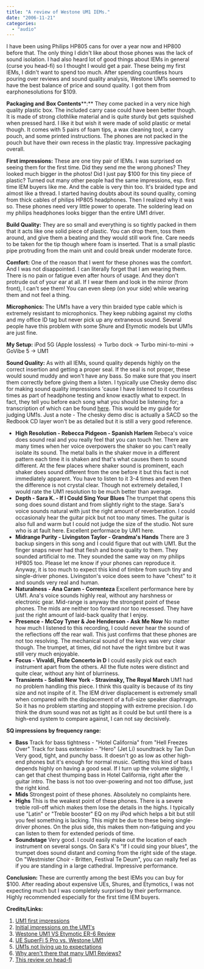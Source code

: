 ```yaml
---
title: "A review of Westone UM1 IEMs."
date: "2006-11-21"
categories: 
  - "audio"
---
```


I have been using Philips HP805 cans for over a year now and HP800 before that. The only thing I didn't like about those phones was the lack of sound isolation. I had also heard lot of good things about IEMs in general (curse you head-fi) so I thought I would get a pair. These being my first IEMs, I didn't want to spend too much. After spending countless hours pouring over reviews and sound quality analysis, Westone UM1s seemed to have the best balance of price and sound quality. I got them from earphonesolutions for $109.

**Packaging and** **Box Contents****:** They come packed in a very nice high quality plastic box. The included carry case could have been better though. It is made of strong clothlike material and is quite sturdy but gets squished when pressed hard. I like it but wish it were made of solid plastic or metal though. It comes with 5 pairs of foam tips, a wax cleaning tool, a carry pouch, and some printed instructions. The phones are not packed in the pouch but have their own recess in the plastic tray. Impressive packaging overall.

**First impressions:** These are one tiny pair of IEMs. I was surprised on seeing them for the first time. Did they send me the wrong phones? They looked much bigger in the photos! Did I just pay $100 for this tiny piece of plastic? Turned out many other people had the same impressions, esp. first time IEM buyers like me. And the cable is very thin too. It's braided type and almost like a thread. I started having doubts about its sound quality, coming from thick cables of philips HP805 headphones. Then I realized why it was so. These phones need very little power to operate. The soldering lead on my philips headphones looks bigger than the entire UM1 driver.

**Build Quality:** They are so small and everything is so tightly packed in them that it acts like one solid piece of plastic. You can drop them, toss them around, and give them a beating and they would still work fine. Care needs to be taken for the tip though where foam is inserted. That is a small plastic pipe protruding from the main unit and could break under moderate force.

**Comfort:** One of the reason that I went for these phones was the comfort. And I was not disappointed. I can literally forget that I am wearing them. There is no pain or fatigue even after hours of usage. And they don't protrude out of your ear at all. If I wear them and look in the mirror (from front), I can't see them! You can even sleep (on your side) while wearing them and not feel a thing.

**Microphonics:** The UM1s have a very thin braided type cable which is extremely resistant to microphonics. They keep rubbing against my cloths and my office ID tag but never pick up any extraneous sound. Several people have this problem with some Shure and Etymotic models but UM1s are just fine.

**My Setup:** iPod 5G (Apple lossless) -> Turbo dock -> Turbo mini-to-mini -> GoVibe 5 -> UM1

**Sound Quality:** As with all IEMs, sound quality depends highly on the correct insertion and getting a proper seal. If the seal is not proper, these would sound muddy and won't have any bass. So make sure that you insert them correctly before giving them a listen. I typically use Chesky demo disc for making sound quality impressions 'cause I have listened to it countless times as part of headphone testing and know exactly what to expect. In fact, they tell you before each song what you should be listening for; a transcription of which can be found [here](http://www.fix-it.org/forums/showthread.php?t=1699). This would be my guide for judging UM1s. Just a note - The chesky demo disc is actually a SACD so the Redbook CD layer won't be as detailed but it is still a very good reference.

- **High Resolution - Rebecca Pidgeon - Spanish Harlem** Rebeca's voice does sound real and you really feel that you can touch her. There are many times when her voice overpowers the shaker so you can't really isolate its sound. The metal balls in the shaker move in a different pattern each time it is shaken and that's what causes them to sound different. At the few places where shaker sound is prominent, each shaker does sound different from the one before it but this fact is not immediately apparent. You have to listen to it 3-4 times and even then the difference is not crystal clear. Though not extremely detailed, I would rate the UM1 resolution to be much better than average.
- **Depth - Sara K. - If I Could Sing Your Blues** The trumpet that opens this song does sound distant and from slightly right to the stage. Sara's voice sounds natural with just the right amount of reverberation. I could occasionaly hear the guitar pick but not too many times. The guitar is also full and warm but I could not judge the size of the studio. Not sure who is at fault here. Excellent performace by UM1 here.
- **Midrange Purity - Livingston Taylor - Grandma's Hands** There are 3 backup singers in this song and I could figure that out with UM1. But the finger snaps never had that flesh and bone quality to them. They sounded artificial to me. They sounded the same way on my philips HP805 too. Please let me know if your phones can reproduce it. Anyway, it is too much to expect this kind of timbre from such tiny and single-driver phones. Livingston's voice does seem to have "chest" to it and sounds very real and human.
- **Naturalness - Ana Caram - Correnteza** Excellent performance here by UM1. Ana's voice sounds highly real, without any harshness or electronic gear. Mid-range is anyway the strongest point of these phones. The mids are neither too forward nor too recessed. They have just the right amount of laid-back quality that I enjoy.
- **Presence - McCoy Tyner & Joe Henderson - Ask Me Now** No matter how much I listened to this recording, I could never hear the sound of the reflections off the rear wall. This just confirms that these phones are not too resolving. The mechanical sound of the keys was very clear though. The trumpet, at times, did not have the right timbre but it was still very much enjoyable.
- **Focus - Vivaldi, Flute Concerto in D** I could easily pick out each instrument apart from the others. All the flute notes were distinct and quite clear, without any hint of blurriness.
- **Transients - Solisti New York - Stravinsky, The Royal March** UM1 had no problem handling this piece. I think this quality is because of its tiny size and not inspite of it. The IEM driver displacement is extremely small when compared with the displacement of a full-size speaker diaphragm. So it has no problem starting and stopping with extreme precision. I do think the drum sound was not as tight as it could be but until there is a high-end system to compare against, I can not say decisively.

**SQ impressions by frequency range:**

- **Bass** Track for bass tightness - "Hotel California" from "Hell Freezes Over" Track for bass extension - "Hero" (Jet Li) soundtrack by Tan Dun Very good, tight, and punchy bass. It doesn't go as low as other high-end phones but it's enough for normal music. Getting this kind of bass depends highly on having a good seal. If I turn up the volume slightly, I can get that chest thumping bass in Hotel California, right after the guitar intro. The bass is not too over-powering and not too diffuse, just the right kind.
- **Mids** Strongest point of these phones. Absolutely no complaints here.
- **Highs** This is the weakest point of these phones. There is a severe treble roll-off which makes them lose the details in the highs. I typically use "Latin" or "Treble booster" EQ on my iPod which helps a bit but still you feel something is lacking. This might be due to these being single-driver phones. On the plus side, this makes them non-fatiguing and you can listen to them for extended periods of time.
- **Soundstage** Very good. I could easily make out the location of each instrument on several songs. On Sara K's "If I could sing your blues", the trumpet does sound distant and coming from the right side of the stage. On "Westmister Choir - Britten, Festival Te Deum", you can really feel as if you are standing in a large cathedral. Impressive performance.

**Conclusion:** These are currently among the best IEMs you can buy for $100. After reading about expensive UEs, Shures, and Etymotics, I was not expecting much but I was completely surprised by their performance. Highly recommended especially for the first time IEM buyers.

**Credits/Links:**

1. [UM1 first impressions](http://www6.head-fi.org/forums/showthread.php?t=170241)
2. [Initial impressions on the UM1's](http://www6.head-fi.org/forums/showthread.php?t=142793)
3. [Westone UM1 VS Etymotic ER-6 Review](http://www6.head-fi.org/forums/showthread.php?t=112657)
4. [UE SuperFi 5 Pro vs. Westone UM1](http://www6.head-fi.org/forums/showthread.php?t=166809)
5. [UM1s not living up to expectations](http://www6.head-fi.org/forums/showthread.php?t=174585)
6. [Why aren't there that many UM1 Reviews?](http://www6.head-fi.org/forums/showthread.php?t=150057)
7. [This review on head-fi](http://www6.head-fi.org/forums/showthread.php?t=209699)[](http://www6.head-fi.org/forums/showthread.php?t=142793)
